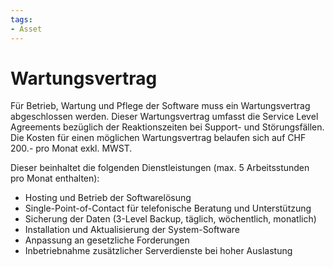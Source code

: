 ```yaml
---
tags:
- Asset
---
```

# Wartungsvertrag

Für Betrieb, Wartung und Pflege der Software muss ein Wartungsvertrag abgeschlossen werden. Dieser Wartungsvertrag umfasst die Service Level Agreements bezüglich der Reaktionszeiten bei Support- und Störungsfällen. Die Kosten für einen möglichen Wartungsvertrag belaufen sich auf CHF 200.- pro Monat exkl. MWST.

Dieser beinhaltet die folgenden Dienstleistungen (max. 5 Arbeitsstunden pro Monat enthalten):

* Hosting und Betrieb der Softwarelösung
* Single-Point-of-Contact für telefonische Beratung und Unterstützung
* Sicherung der Daten (3-Level Backup, täglich, wöchentlich, monatlich)
* Installation und Aktualisierung der System-Software
* Anpassung an gesetzliche Forderungen
* Inbetriebnahme zusätzlicher Serverdienste bei hoher Auslastung
